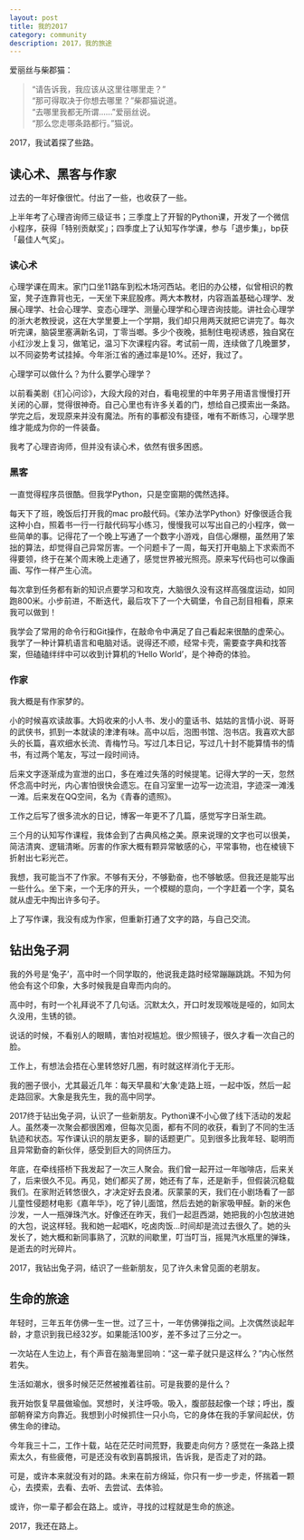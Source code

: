 ```yaml
---
layout: post
title: 我的2017
category: community
description: 2017，我的旅途
---
```


爱丽丝与柴郡猫：

> “请告诉我，我应该从这里往哪里走？”   
> “那可得取决于你想去哪里？”柴郡猫说道。   
> “去哪里我都无所谓......”爱丽丝说。   
> “那么您走哪条路都行。”猫说。

2017，我试着探了些路。


## 读心术、黑客与作家

过去的一年好像很忙。付出了一些，也收获了一些。

上半年考了心理咨询师三级证书；三季度上了开智的Python课，开发了一个微信小程序，获得「特别贡献奖」；四季度上了认知写作学课，参与「退步集」，bp获「最佳人气奖」。

### 读心术

心理学课在周末。家门口坐11路车到松木场河西站。老旧的办公楼，似曾相识的教室，凳子连靠背也无，一天坐下来屁股疼。两大本教材，内容涵盖基础心理学、发展心理学、社会心理学、变态心理学、测量心理学和心理咨询技能。讲社会心理学的浙大老教授说，这在大学里要上一个学期，我们却只用两天就把它讲完了。每次听完课，脑袋里塞满新名词，丁零当啷。多少个夜晚，抵制住电视诱惑，独自窝在小红沙发上复习，做笔记，温习下次课程内容。考试前一周，连续做了几晚噩梦，以不同姿势考试挂掉。今年浙江省的通过率是10%。还好，我过了。

心理学可以做什么？为什么要学心理学？

以前看美剧《扪心问诊》，大段大段的对白，看电视里的中年男子用语言慢慢打开关闭的心扉，觉得很神奇。自己心里也有许多关着的门，想给自己摸索出一条路。学完之后，发现原来并没有魔法。所有的事都没有捷径，唯有不断练习，心理学思维才能成为你的一件装备。

我考了心理咨询师，但并没有读心术，依然有很多困惑。

### 黑客

一直觉得程序员很酷。但我学Python，只是空窗期的偶然选择。

每天下了班，晚饭后打开我的mac pro敲代码。《笨办法学Python》好像很适合我这种小白，照着书一行一行敲代码写小练习，慢慢我可以写出自己的小程序，做一些简单的事。记得花了一个晚上写通了一个数字小游戏，自信心爆棚，虽然用了笨拙的算法，却觉得自己异常厉害。一个问题卡了一周，每天打开电脑上下求索而不得要领，终于在某个周末晚上走通了，感觉世界被光照亮。原来写代码也可以像画画、写作一样产生心流。

每次拿到任务都有新的知识点要学习和攻克，大脑很久没有这样高强度运动，如同跑800米。小步前进，不断迭代，最后攻下了一个大碉堡，令自己刮目相看，原来我可以做到！

我学会了常用的命令行和Git操作，在敲命令中满足了自己看起来很酷的虚荣心。我学了一种计算机语言和电脑对话。说得还不顺，经常卡壳，需要查字典和找答案，但磕磕绊绊中可以收到计算机的‘Hello World’，是个神奇的体验。

### 作家

我大概是有作家梦的。

小的时候喜欢读故事。大妈收来的小人书、发小的童话书、姑姑的言情小说、哥哥的武侠书，抓到一本就读的津津有味。高中以后，泡图书馆、泡书店。我喜欢大部头的长篇，喜欢细水长流、青梅竹马。写过几本日记，写过几十封不能算情书的情书，有过两个笔友，写过一段时间诗。

后来文字逐渐成为宣泄的出口，多在难过失落的时候提笔。记得大学的一天，忽然怀念高中时光，内心害怕很快会遗忘。在自习室里一边写一边流泪，字迹深一滩浅一滩。后来发在QQ空间，名为《青春的遗照》。

工作之后写了很多流水的日记，博客一年更不了几篇，感觉写字日渐生疏。

三个月的认知写作课程，我体会到了古典风格之美。原来说理的文字也可以很美，简洁清爽、逻辑清晰。厉害的作家大概有颗异常敏感的心，平常事物，也在棱镜下折射出七彩光芒。

我想，我可能当不了作家。不够有天分，不够勤奋，也不够敏感。但我还是能写出一些什么。坐下来，一个无序的开头，一个模糊的意向，一个字赶着一个字，莫名就从虚无中掏出许多句子。

上了写作课，我没有成为作家，但重新打通了文字的路，与自己交流。

## 钻出兔子洞

我的外号是‘兔子’，高中时一个同学取的，他说我走路时经常蹦蹦跳跳。不知为何他会有这个印象，大多时候我是自卑而内向的。

高中时，有时一个礼拜说不了几句话。沉默太久，开口时发现喉咙是哑的，如同太久没用，生锈的锁。

说话的时候，不看别人的眼睛，害怕对视尴尬。很少照镜子，很久才看一次自己的脸。

工作上，有想法会捂在心里转悠好几圈，有时就这样消化于无形。

我的圈子很小，尤其最近几年：每天早晨和’大象’走路上班，一起中饭，然后一起走路回家。大象是我先生，我的高中同学。

2017终于钻出兔子洞，认识了一些新朋友。Python课不小心做了线下活动的发起人。虽然凑一次聚会都很困难，但每次见面，都有不同的收获，看到了不同的生活轨迹和状态。写作课认识的朋友更多，聊的话题更广。见到很多比我年轻、聪明而且异常勤奋的新伙伴，感受到巨大的同侪压力。

年底，在牵线搭桥下我发起了一次三人聚会。我们曾一起开过一年咖啡店，后来关了，后来很久不见。再见，她们都买了房，她还有了车，还是新手，但假装沉稳载我们。在家附近转悠很久，才决定好去良渚。灰蒙蒙的天，我们在小剧场看了一部儿童性侵题材电影《嘉年华》，吃了钟儿面馆，然后去她的新家吸甲醛。新的米色沙发，一人一瓶弹珠汽水。好像还在昨天，我们一起逛西湖，她把我的小包放进她的大包，说这样轻。我和她一起唱K，吃卤肉饭...时间却是流过去很久了。她的头发长了，她大概和新同事熟了，沉默的间歇里，叮当叮当，摇晃汽水瓶里的弹珠，是逝去的时光碎片。

2017，我钻出兔子洞，结识了一些新朋友，见了许久未曾见面的老朋友。

## 生命的旅途

年轻时，三年五年仿佛一生一世。过了三十，一年仿佛弹指之间。上次偶然谈起年龄，才意识到我已经32岁。如果能活100岁，差不多过了三分之一。

一次站在人生边上，有个声音在脑海里回响：“这一辈子就只是这样么？”内心怅然若失。

生活如潮水，很多时候茫茫然被推着往前。可是我要的是什么？

我开始恢复早晨做瑜伽。冥想时，关注呼吸。吸入，腹部鼓起像一个球；呼出，腹部朝脊梁方向靠近。我想到小时候抓住一只小鸟，它的身体在我的手掌间起伏，仿佛生命的律动。

今年我三十二，工作十载，站在茫茫时间荒野，我要走向何方？感觉在一条路上摸索太久，有些疲倦，可是还没有收到喜鹊报讯，告诉我，是否走了对的路。

可是，或许本来就没有对的路。未来在前方绵延，你只有一步一步走，怀揣着一颗心，去摸索，去看、去听、去尝试、去体验。

或许，你一辈子都会在路上。或许，寻找的过程就是生命的旅途。

2017，我还在路上。